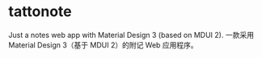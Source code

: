# tattonote
Just a notes web app with Material Design 3 (based on MDUI 2). 一款采用 Material Design 3（基于 MDUI 2）的附记 Web 应用程序。

